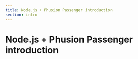 ```yaml
---
title: Node.js + Phusion Passenger introduction
section: intro
---
```

# Node.js + Phusion Passenger introduction
